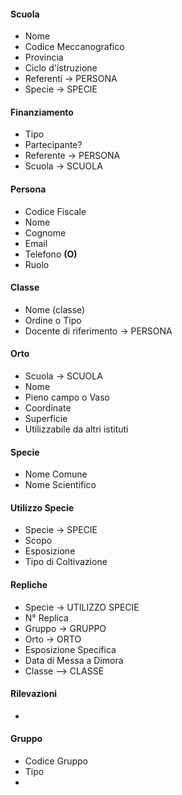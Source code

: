 #### Scuola
+ Nome
+ Codice Meccanografico
+ Provincia
+ Ciclo d'istruzione
+ Referenti -> PERSONA
+ Specie -> SPECIE

#### Finanziamento
+ Tipo
+ Partecipante?
+ Referente -> PERSONA
+ Scuola -> SCUOLA

#### Persona
+ Codice Fiscale
+ Nome
+ Cognome
+ Email
+ Telefono **(O)**
+ Ruolo

#### Classe 
+ Nome (classe)
+ Ordine o Tipo
+ Docente di riferimento -> PERSONA

#### Orto
+ Scuola -> SCUOLA
+ Nome
+ Pieno campo o Vaso
+ Coordinate
+ Superficie
+ Utilizzabile da altri istituti

#### Specie
+ Nome Comune
+ Nome Scientifico

#### Utilizzo Specie
+ Specie -> SPECIE
+ Scopo
+ Esposizione
+ Tipo di Coltivazione

#### Repliche
+ Specie -> UTILIZZO SPECIE
+ N° Replica
+ Gruppo -> GRUPPO
+ Orto -> ORTO
+ Esposizione Specifica
+ Data di Messa a Dimora
+ Classe --> CLASSE

#### Rilevazioni
+ 

#### Gruppo
+ Codice Gruppo
+ Tipo
+ 